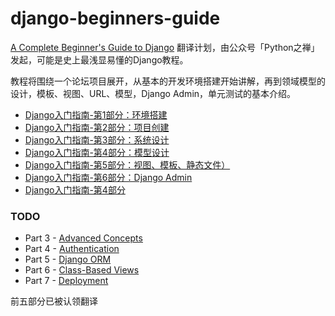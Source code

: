 # django-beginners-guide

[A Complete Beginner's Guide to Django](https://simpleisbetterthancomplex.com/series/beginners-guide/1.11/) 翻译计划，由公众号「Python之禅」 发起，可能是史上最浅显易懂的Django教程。


教程将围绕一个论坛项目展开，从基本的开发环境搭建开始讲解，再到领域模型的设计，模板、视图、URL、模型，Django Admin，单元测试的基本介绍。

* [Django入门指南-第1部分：环境搭建](./GettingStarted.md)
* [Django入门指南-第2部分：项目创建](./GettingStarted-2.md)
* [Django入门指南-第3部分：系统设计](./Fundamentals.md)
* [Django入门指南-第4部分：模型设计](./Fundamentals-2.md)
* [Django入门指南-第5部分：视图、模板、静态文件）](./Fundamentals-3.md)
* [Django入门指南-第6部分：Django Admin](./Fundamentals-4.md)
* [Django入门指南-第4部分](./Authentication.md)


### TODO

* Part 3 - [Advanced Concepts](./AdvancedConcepts.md)
* Part 4 - [Authentication](./Authentication.md)
* Part 5 - [Django ORM](./DjangoORM.md)
* Part 6 - [Class-Based Views](./ClassBasedViews.md)
* Part 7 - [Deployment](./Deployment.md)

前五部分已被认领翻译


